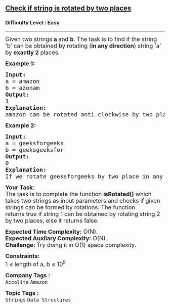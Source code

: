 <h2><a href="https://www.geeksforgeeks.org/problems/check-if-string-is-rotated-by-two-places-1587115620/1?page=1&category=Strings&difficulty=Easy&sprint=a663236c31453b969852f9ea22507634&sortBy=submissions">Check if string is rotated by two places</a></h2><h3>Difficulty Level : Easy</h3><hr><div class="problems_problem_content__Xm_eO"><p><span style="font-size: 18px;">Given two strings <strong>a </strong>and <strong>b</strong>. The task is to find if the string 'b' can be obtained by rotating</span><span style="font-size: 18px;">&nbsp;</span><span style="font-size: 18px;">(<strong>in any direction</strong>)</span><span style="font-size: 18px;"> </span><span style="font-size: 18px;">string 'a' by </span><strong style="font-size: 18px;">exactly 2</strong><span style="font-size: 18px;"> places.</span></p>
<p><span style="font-size: 18px;"><strong>Example 1:</strong></span></p>
<pre><span style="font-size: 18px;"><strong>Input:
</strong>a = amazon
b = azonam
<strong>Output: <br></strong>1<strong>
Explanation: <br></strong>amazon can be rotated anti-clockwise by two places, which will make it as azonam.</span>
</pre>
<p><span style="font-size: 18px;"><strong>Example 2:</strong></span></p>
<pre><span style="font-size: 18px;"><strong>Input:
</strong>a = geeksforgeeks
b = geeksgeeksfor
<strong>Output: <br></strong>0<strong>
Explanation: <br></strong>If we rotate geeksforgeeks by two place in any direction, we won't get geeksgeeksfor.</span></pre>
<p><span style="font-size: 18px;"><strong>Your Task:</strong><br>The task is to complete the function&nbsp;<strong>isRotated()</strong> which takes two strings as input parameters and&nbsp;checks if given strings can be formed by rotations. The function returns&nbsp;true&nbsp;if string 1 can be obtained by rotating string 2 by two places, else it returns&nbsp;false.</span></p>
<p><span style="font-size: 18px;"><strong>Expected Time Complexity:</strong>&nbsp;O(N).<br><strong>Expected Auxilary Complexity:</strong>&nbsp;O(N).<br><strong>Challenge: </strong>Try doing it in O(1) space complexity.</span></p>
<p><span style="font-size: 18px;"><strong>Constraints:</strong><br>1 ≤ length of a, b ≤ 10<sup>5</sup></span></p></div><p><span style=font-size:18px><strong>Company Tags : </strong><br><code>Accolite</code>&nbsp;<code>Amazon</code>&nbsp;<br><p><span style=font-size:18px><strong>Topic Tags : </strong><br><code>Strings</code>&nbsp;<code>Data Structures</code>&nbsp;